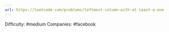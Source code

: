 ```yaml
---
url: https://leetcode.com/problems/leftmost-column-with-at-least-a-one
---
```


Difficulty: #medium
Companies: #facebook